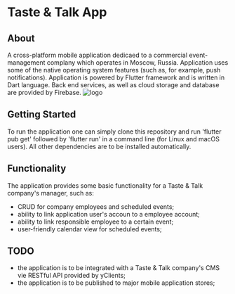 # Taste & Talk App
## About
A cross-platform mobile application dedicaed to a commercial event-management complany which operates in Moscow, Russia. Application uses some of the native operating system features (such as, for example, push notifications). Application is powered by Flutter framework and is written in Dart language. Back end services, as well as cloud storage and database are provided by Firebase. 
![logo](https://user-images.githubusercontent.com/31654141/230897527-d27c33e8-7840-4b64-aac2-1dc054f97f04.svg)

## Getting Started

To run the application one can simply clone this repository and run 'flutter pub get' followed by 'flutter run' in a command line (for Linux and macOS users). All other dependencies are to be installed automatically.

## Functionality

The application provides some basic functionality for a Taste & Talk company's manager, such as:
- CRUD for company employees and scheduled events;
- ability to link application user's accoun to a employee account;
- ability to link responsible employee to a certain event;
- user-friendly calendar view for scheduled events;

## TODO

- the application is to be integrated with a Taste & Talk company's CMS vie RESTful API provided by yClients;
- the application is to be published to major mobile application stores;
